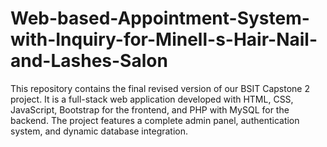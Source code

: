 # Web-based-Appointment-System-with-Inquiry-for-Minell-s-Hair-Nail-and-Lashes-Salon
This repository contains the final revised version of our BSIT Capstone 2 project. It is a full-stack web application developed with HTML, CSS, JavaScript, Bootstrap for the frontend, and PHP with MySQL for the backend. The project features a complete admin panel, authentication system, and dynamic database integration.
